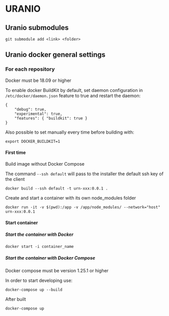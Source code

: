 # URANIO

## Uranio submodules

```
git submodule add <link> <folder>
```


## Uranio docker general settings

### For each repository

Docker must be 18.09 or higher

To enable docker BuildKit by default, set daemon configuration in 
`/etc/docker/daemon.json` feature to true and restart the daemon:

```
{
	"debug": true,
	"experimental": true,
	"features": { "buildkit": true }
}
```

Also possible to set manually every time before building with:
```
export DOCKER_BUILDKIT=1
```

#### First time

Build image without Docker Compose

The command `--ssh default` will pass to the installer the default ssh key of the client
```
docker build --ssh default -t urn-xxx:0.0.1 .
```

Create and start a container with its own node_modules folder
```
docker run -it -v $(pwd):/app -v /app/node_modules/ --network="host" urn-xxx:0.0.1
```

#### Start container

##### Start the container with Docker
```
docker start -i container_name
```

##### Start the container with Docker Compose

Docker compose must be version 1.25.1 or higher

In order to start developing use:

```
docker-compose up --build
```

After built
```
docker-compose up
```
